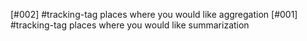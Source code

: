 [#002]       #tracking-tag places where you would like aggregation
[#001]       #tracking-tag places where you would like summarization